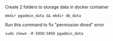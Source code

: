 
Create 2 folders to storage data in docker container

```
mkdir pgadmin_data && mkdir db_data

```

Run this command to fix "permission dined" error

```
sudo chown -R 5050:5050 pgadmin_data
```